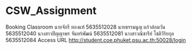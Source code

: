# CSW_Assignment
Booking Classroom นายจักรี ทองแท้ 5635512028 
นายธรรมนูญ แก้วล้อมวัน 5635512040 
นางสาวปัญญาพร จันทร์พัฒน์ 5635512081 
นางสาวณิชารีย์ โชติวิริยกุล 5635512084 
Access URL http://student.coe.phuket.psu.ac.th:50028/login
